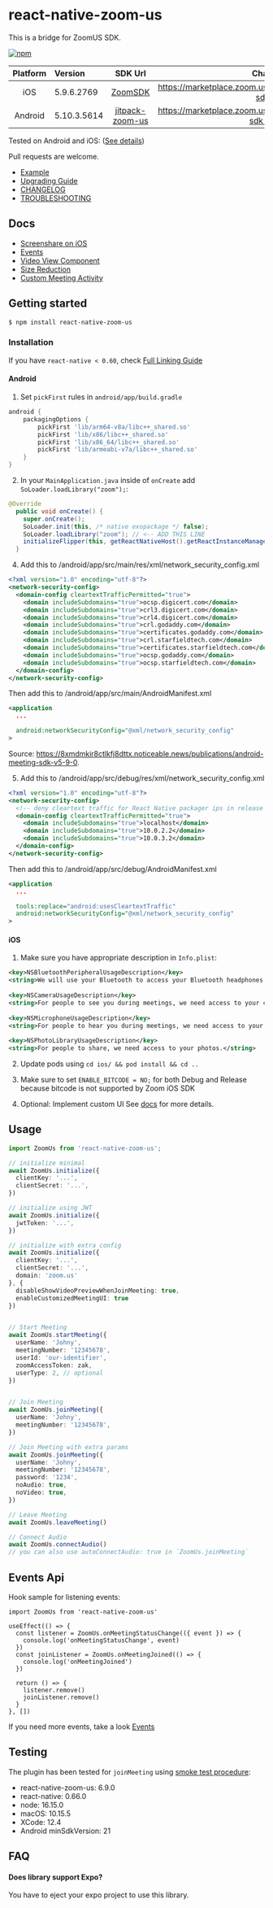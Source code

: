 
# react-native-zoom-us

This is a bridge for ZoomUS SDK.

[![npm](https://img.shields.io/npm/v/react-native-zoom-us)](https://www.npmjs.com/package/react-native-zoom-us)

| Platform      | Version     | SDK Url                                                                      | Changelog                                                            |
| :-----------: |:------------| :----------------------------------------------------------------------: | :------------------------------------------------------------------: |
| iOS	        | 5.9.6.2769  | [ZoomSDK](https://github.com/zoom-us-community/zoom-sdk-pods)            | https://marketplace.zoom.us/docs/changelog#labels/client-sdk-i-os    |
| Android       | 5.10.3.5614 | [jitpack-zoom-us](https://github.com/zoom-us-community/jitpack-zoom-us)  | https://marketplace.zoom.us/docs/changelog#labels/client-sdk-android |

Tested on Android and iOS: ([See details](https://github.com/mieszko4/react-native-zoom-us#testing))

Pull requests are welcome.

- [Example](https://github.com/mieszko4/react-native-zoom-us-test)
- [Upgrading Guide](./docs/UPGRADING.md)
- [CHANGELOG](./CHANGELOG.md)
- [TROUBLESHOOTING](./docs/TROUBLESHOOTING.md)

## Docs

- [Screenshare on iOS](docs/IOS-SCREENSHARE.md)
- [Events](docs/EVENTS.md)
- [Video View Component](docs/VIDEO-VIEW.md)
- [Size Reduction](docs/SIZE-REDUCTION-TIPS.md)
- [Custom Meeting Activity](docs/CUSTOM-MEETING-ACTIVITY.md)


## Getting started

`$ npm install react-native-zoom-us`

### Installation

If you have `react-native < 0.60`, check [Full Linking Guide](docs/LINKING.md)

#### Android

1. Set `pickFirst` rules in `android/app/build.gradle`

```gradle
android {
    packagingOptions {
        pickFirst 'lib/arm64-v8a/libc++_shared.so'
        pickFirst 'lib/x86/libc++_shared.so'
        pickFirst 'lib/x86_64/libc++_shared.so'
        pickFirst 'lib/armeabi-v7a/libc++_shared.so'
    }
}
```

2. In your `MainApplication.java` inside of `onCreate` add `SoLoader.loadLibrary("zoom");`:

```java
@Override
  public void onCreate() {
    super.onCreate();
    SoLoader.init(this, /* native exopackage */ false);
    SoLoader.loadLibrary("zoom"); // <-- ADD THIS LINE
    initializeFlipper(this, getReactNativeHost().getReactInstanceManager());
  }
```

4. Add this to /android/app/src/main/res/xml/network_security_config.xml
```xml
<?xml version="1.0" encoding="utf-8"?>
<network-security-config>
  <domain-config cleartextTrafficPermitted="true">
    <domain includeSubdomains="true">ocsp.digicert.com</domain>
    <domain includeSubdomains="true">crl3.digicert.com</domain>
    <domain includeSubdomains="true">crl4.digicert.com</domain>
    <domain includeSubdomains="true">crl.godaddy.com</domain>
    <domain includeSubdomains="true">certificates.godaddy.com</domain>
    <domain includeSubdomains="true">crl.starfieldtech.com</domain>
    <domain includeSubdomains="true">certificates.starfieldtech.com</domain>
    <domain includeSubdomains="true">ocsp.godaddy.com</domain>
    <domain includeSubdomains="true">ocsp.starfieldtech.com</domain>
  </domain-config>
</network-security-config>
```
Then add this to /android/app/src/main/AndroidManifest.xml
```xml
<application
  ...

  android:networkSecurityConfig="@xml/network_security_config"
>
```

Source: https://8xmdmkir8ctlkfj8dttx.noticeable.news/publications/android-meeting-sdk-v5-9-0.

5. Add this to /android/app/src/debug/res/xml/network_security_config.xml
```xml
<?xml version="1.0" encoding="utf-8"?>
<network-security-config>
  <!-- deny cleartext traffic for React Native packager ips in release -->
  <domain-config cleartextTrafficPermitted="true">
    <domain includeSubdomains="true">localhost</domain>
    <domain includeSubdomains="true">10.0.2.2</domain>
    <domain includeSubdomains="true">10.0.3.2</domain>
  </domain-config>
</network-security-config>
```
Then add this to /android/app/src/debug/AndroidManifest.xml
```xml
<application
  ...

  tools:replace="android:usesCleartextTraffic"
  android:networkSecurityConfig="@xml/network_security_config"
>
```

#### iOS
1. Make sure you have appropriate description in `Info.plist`:
```xml
<key>NSBluetoothPeripheralUsageDescription</key>
<string>We will use your Bluetooth to access your Bluetooth headphones.</string>
	
<key>NSCameraUsageDescription</key>
<string>For people to see you during meetings, we need access to your camera.</string>
	
<key>NSMicrophoneUsageDescription</key>
<string>For people to hear you during meetings, we need access to your microphone.</string>
	
<key>NSPhotoLibraryUsageDescription</key>
<string>For people to share, we need access to your photos.</string>
```

2. Update pods using `cd ios/ && pod install && cd ..`

3. Make sure to set `ENABLE_BITCODE = NO;` for both Debug and Release because bitcode is not supported by Zoom iOS SDK

4. Optional: Implement custom UI
See [docs](https://marketplace.zoom.us/docs/sdk/native-sdks/iOS/mastering-zoom-sdk/in-meeting-function/customized-in-meeting-ui/overview) for more details.

## Usage
```typescript
import ZoomUs from 'react-native-zoom-us';

// initialize minimal
await ZoomUs.initialize({
  clientKey: '...',
  clientSecret: '...',
})

// initialize using JWT
await ZoomUs.initialize({
  jwtToken: '...',
})

// initialize with extra config
await ZoomUs.initialize({
  clientKey: '...',
  clientSecret: '...',
  domain: 'zoom.us'
}, {
  disableShowVideoPreviewWhenJoinMeeting: true,
  enableCustomizedMeetingUI: true
})


// Start Meeting
await ZoomUs.startMeeting({
  userName: 'Johny',
  meetingNumber: '12345678',
  userId: 'our-identifier',
  zoomAccessToken: zak,
  userType: 2, // optional
})


// Join Meeting
await ZoomUs.joinMeeting({
  userName: 'Johny',
  meetingNumber: '12345678',
})

// Join Meeting with extra params
await ZoomUs.joinMeeting({
  userName: 'Johny',
  meetingNumber: '12345678',
  password: '1234',
  noAudio: true,
  noVideo: true,
})

// Leave Meeting
await ZoomUs.leaveMeeting()

// Connect Audio
await ZoomUs.connectAudio()
// you can also use autoConnectAudio: true in `ZoomUs.joinMeeting`
```

## Events Api

Hook sample for listening events:
```tsx
import ZoomUs from 'react-native-zoom-us'

useEffect(() => {
  const listener = ZoomUs.onMeetingStatusChange(({ event }) => {
    console.log('onMeetingStatusChange', event)
  })
  const joinListener = ZoomUs.onMeetingJoined(() => {
    console.log('onMeetingJoined')
  })
  
  return () => {
    listener.remove()
    joinListener.remove()
  }
}, [])
```

If you need more events, take a look [Events](./docs/EVENTS.md)


## Testing

The plugin has been tested for `joinMeeting` using [smoke test procedure](https://github.com/mieszko4/react-native-zoom-us-test#smoke-test-procedure):
* react-native-zoom-us: 6.9.0
* react-native: 0.66.0
* node: 16.15.0
* macOS: 10.15.5
* XCode: 12.4
* Android minSdkVersion: 21


## FAQ

#### Does library support Expo?
You have to eject your expo project to use this library.
